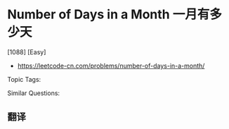 # Number of Days in a Month 一月有多少天

[1088] [Easy]

- https://leetcode-cn.com/problems/number-of-days-in-a-month/

Topic Tags:

Similar Questions:

## 翻译
